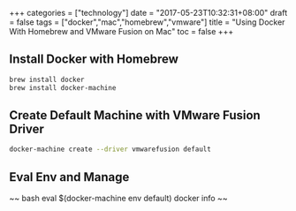 +++
categories = ["technology"]
date = "2017-05-23T10:32:31+08:00"
draft = false
tags = ["docker","mac","homebrew","vmware"]
title = "Using Docker With Homebrew and VMware Fusion on Mac"
toc = false
+++

## Install Docker with Homebrew
~~~ bash
brew install docker
brew install docker-machine
~~~

## Create Default Machine with VMware Fusion Driver
~~~ bash
docker-machine create --driver vmwarefusion default
~~~

## Eval Env and Manage
~~ bash
eval $(docker-machine env default)
docker info
~~